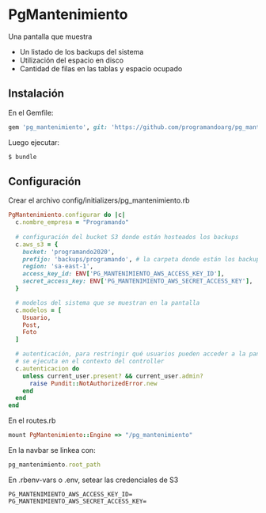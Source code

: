 # PgMantenimiento
Una pantalla que muestra
- Un listado de los backups del sistema
- Utilización del espacio en disco
- Cantidad de filas en las tablas y espacio ocupado


## Instalación

En el Gemfile:
```ruby
gem 'pg_mantenimiento', git: 'https://github.com/programandoarg/pg_mantenimiento.git', tag: 'v1.0.2'
```

Luego ejecutar:
```bash
$ bundle
```

## Configuración

Crear el archivo config/initializers/pg_mantenimiento.rb
```ruby
PgMantenimiento.configurar do |c|
  c.nombre_empresa = "Programando"
  
  # configuración del bucket S3 donde están hosteados los backups
  c.aws_s3 = {
    bucket: 'programando2020',
    prefijo: 'backups/programando', # la carpeta donde están los backups del proyecto
    region: 'sa-east-1',
    access_key_id: ENV['PG_MANTENIMIENTO_AWS_ACCESS_KEY_ID'],
    secret_access_key: ENV['PG_MANTENIMIENTO_AWS_SECRET_ACCESS_KEY'],
  }

  # modelos del sistema que se muestran en la pantalla
  c.modelos = [
    Usuario,
    Post,
    Foto
  ]

  # autenticación, para restringir qué usuarios pueden acceder a la pantalla
  # se ejecuta en el contexto del controller
  c.autenticacion do
    unless current_user.present? && current_user.admin?
      raise Pundit::NotAuthorizedError.new
    end
  end
end

```

En el routes.rb
```ruby
mount PgMantenimiento::Engine => "/pg_mantenimiento"
```

En la navbar se linkea con:
```ruby
pg_mantenimiento.root_path
```

En .rbenv-vars o .env, setear las credenciales de S3
```
PG_MANTENIMIENTO_AWS_ACCESS_KEY_ID=
PG_MANTENIMIENTO_AWS_SECRET_ACCESS_KEY=
```
